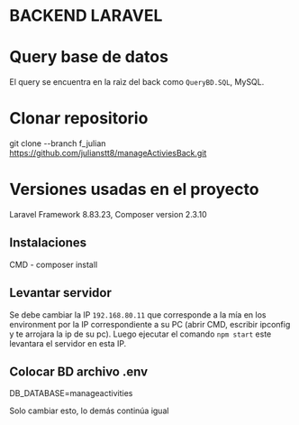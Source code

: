 # BACKEND LARAVEL

# Query base de datos

El query se encuentra en la raìz del back como `QueryBD.SQL`, MySQL.

# Clonar repositorio

git clone --branch f_julian https://github.com/julianstt8/manageActiviesBack.git

# Versiones usadas en el proyecto

Laravel Framework 8.83.23,
Composer version 2.3.10

## Instalaciones

CMD - composer install

## Levantar servidor

Se debe cambiar la IP `192.168.80.11` que corresponde a la mía en los environment por la IP correspondiente a su PC (abrir CMD, escribir ipconfig y te arrojara la ip de su pc).
Luego ejecutar el comando `npm start` este levantara el servidor en esta IP.

## Colocar BD archivo .env

DB_DATABASE=manageactivities

Solo cambiar esto, lo demás continúa igual
